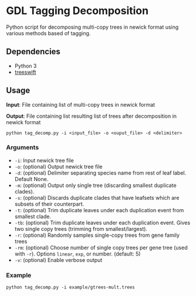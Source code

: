 # GDL Tagging Decomposition

Python script for decomposing multi-copy trees in newick format using various methods based of tagging.

## Dependencies

- Python 3
- [treeswift](https://github.com/niemasd/TreeSwift)

## Usage

**Input**: File containing list of multi-copy trees in newick format

**Output**: File containing list resulting list of trees after decomposition in newick format

```
python tag_decomp.py -i <input_file> -o <ouput_file> -d <delimiter>
```

### Arguments

- `-i`: Input newick tree file
- `-o`: (optional) Output newick tree file
- `-d`: (optional) Delimiter separating species name from rest of leaf label. Default None.
- `-m`: (optional) Output only single tree (discarding smallest duplicate clades).
- `-s`: (optional) Discards duplicate clades that have leafsets which are subsets of their counterpart.
- `-t`: (optional) Trim duplicate leaves under each duplication event from smallest clade.
- `-tb`: (optional) Trim duplicate leaves under each duplication event. Gives two single copy trees (trimming from smallest/largest).
- `-r`: (optional) Randomly samples single-copy trees from gene family trees
- `-rm`: (optional) Choose number of single copy trees per gene tree (used with `-r`). Options `linear`, `exp`, or number. (default: 5)
- `-v`: (optional) Enable verbose output

### Example

```
python tag_decomp.py -i example/gtrees-mult.trees
```
